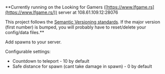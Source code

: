 **Currently running on the Looking for Gamers ([https://www.lfgame.rs](https://www.lfgame.rs/)) server at 108.61.109.12:28076


This project follows the [Semantic Versioning standards](http://semver.org/). If the major version (first number) is bumped, you will probably have to reset/delete your config/data files.**


Add spawns to your server.


Configurable settings:


* Countdown to teleport - 10 by default
* Safe distance for spawn (cant take damage in spawn) - 0 by default
